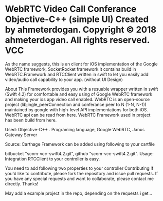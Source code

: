 WebRTC Video Call Conferance Objective-C++ (simple UI)
Created by ahmeterdogan.
Copyright © 2018 ahmeterdogan. All rights reserved.
VCC
=================

As the name suggests, this is an client for iOS implementation of the Google WebRTC framework, SocketRocket framework it contains build in WebRTC.Framework and RTCClient written in swift to let you easily add video/audio call capability to your app. (without UI Design)

About
This Framework provides you with a resuable wrapper written in swift (Swift 4.2) for comfortable and easy using of Google WebRTC framework and making your ios app video call enabled. WebRTC is an open-source project (libjingle_peerConnection and conferance peer to N (1-N, N-1)) maintained by google with high-level API implementations for both iOS. WebRTC api can be read from here. WebRTC Framework used in project has been build from here.

Used: Objective-C++ . Programing language, Google WebRTC, Janus Gateway Server

Source: Carthage Framework can be added using following to your cartfile

bitbucket "scom-vcc-swift4.2.git", github "scom-vcc-swift4.2.git". 
Usage: Integration RTCClient to your controller is easy.

You need to add following two properties to your controller Contributing If you'd like to contribute, please fork the repository and issue pull requests. If you have any special requests and want to collaborate, please contact me directly. Thanks!

May add a example project in the repo, depending on the requests i get...
